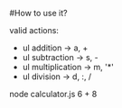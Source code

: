 #How to use it?

valid actions:

- ul addition -> a, +
- ul subtraction -> s, -
- ul multiplication -> m, '*'
- ul division -> d, :, /

node calculator.js 6 + 8 
